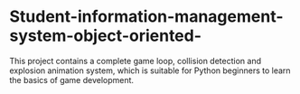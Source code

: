 # Student-information-management-system-object-oriented-
This project contains a complete game loop, collision detection and explosion animation system, which is suitable for Python beginners to learn the basics of game development.
